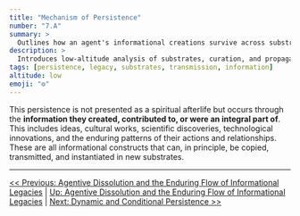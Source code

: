```yaml
---
title: "Mechanism of Persistence"
number: "7.A"
summary: >
  Outlines how an agent's informational creations survive across substrates after biological death, grounding legacy persistence in copy and transmission processes.
description: >
  Introduces low-altitude analysis of substrates, curation, and propagation modifiers that determine which patterns endure and how they transform.
tags: [persistence, legacy, substrates, transmission, information]
altitude: low
emoji: "⚙️"
---
```


<!--

- Needs expansion and elaboration.
- Examples of substrates and persistence
- Agent-driven curation and transformation of informational legacies
- Informational legacy propagation modifiers

-->

This persistence is not presented as a spiritual afterlife but occurs through the **information they created, contributed to, or were an integral part of**. This includes ideas, cultural works, scientific discoveries, technological innovations, and the enduring patterns of their actions and relationships. These are all informational constructs that can, in principle, be copied, transmitted, and instantiated in new substrates.

---
[<< Previous: Agentive Dissolution and the Enduring Flow of Informational Legacies](7-agentive-dissolution-legacy.md) | [Up: Agentive Dissolution and the Enduring Flow of Informational Legacies](7-agentive-dissolution-legacy.md) | [Next: Dynamic and Conditional Persistence >>](7b-dynamic-conditional-persistence.md)
